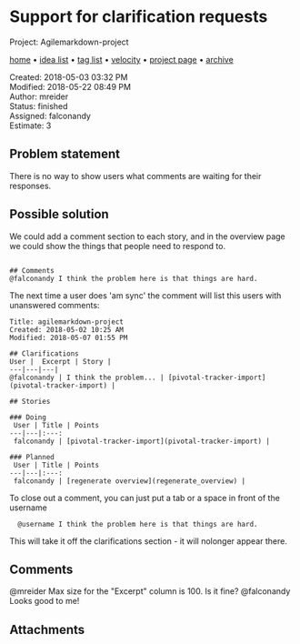 # Support for clarification requests

Project: Agilemarkdown-project

[home](../index.md) • [idea list](../ideas.md) • [tag list](../tags.md) • [velocity](../velocity.md) • [project page](../agilemarkdown-project.md) • [archive](archive.md)

Created: 2018-05-03 03:32 PM  
Modified: 2018-05-22 08:49 PM  
Author: mreider  
Status: finished  
Assigned: falconandy  
Estimate: 3  

## Problem statement

There is no way to show users what comments are waiting for their responses.

## Possible solution

We could add a comment section to each story, and in the overview page we could show the things that people need to respond to.

```

## Comments
@falconandy I think the problem here is that things are hard.
```

The next time a user does 'am sync' the comment will list this users with unanswered comments:

```
Title: agilemarkdown-project  
Created: 2018-05-02 10:25 AM  
Modified: 2018-05-07 01:55 PM

## Clarifications
User |  Excerpt | Story |
---|---|---|
@falconandy | I think the problem... | [pivotal-tracker-import](pivotal-tracker-import) |

## Stories

### Doing
 User | Title | Points
---|---|:---:
 falconandy | [pivotal-tracker-import](pivotal-tracker-import) |  

### Planned
 User | Title | Points
---|---|:---:
 falconandy | [regenerate overview](regenerate_overview) |  

```

To close out a comment, you can just put a tab or a space in front of the username

```
  @username I think the problem here is that things are hard.
```

This will take it off the clarifications section - it will nolonger appear there.

## Comments

  @mreider Max size for the "Excerpt" column is 100. Is it fine?
  @falconandy Looks good to me!

## Attachments
